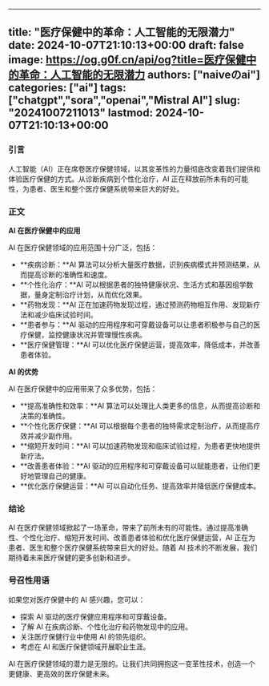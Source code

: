 
---
title: "医疗保健中的革命：人工智能的无限潜力"
date: 2024-10-07T21:10:13+00:00
draft: false
image: https://og.g0f.cn/api/og?title=医疗保健中的革命：人工智能的无限潜力
authors: ["naiveのai"]
categories: ["ai"]
tags: ["chatgpt","sora","openai","Mistral AI"]
slug: "20241007211013"
lastmod: 2024-10-07T21:10:13+00:00
---
### 引言

人工智能（AI）正在席卷医疗保健领域，以其变革性的力量彻底改变着我们提供和体验医疗保健的方式。从诊断疾病到个性化治疗，AI 正在释放前所未有的可能性，为患者、医生和整个医疗保健系统带来巨大的好处。

### 正文

**AI 在医疗保健中的应用**

AI 在医疗保健领域的应用范围十分广泛，包括：

* **疾病诊断：**AI 算法可以分析大量医疗数据，识别疾病模式并预测结果，从而提高诊断的准确性和速度。
* **个性化治疗：**AI 可以根据患者的独特健康状况、生活方式和基因组学数据，量身定制治疗计划，从而优化效果。
* **药物发现：**AI 正在加速药物发现过程，通过预测药物相互作用、发现新疗法和减少临床试验时间。
* **患者参与：**AI 驱动的应用程序和可穿戴设备可以让患者积极参与自己的医疗保健，监控健康状况并管理慢性疾病。
* **医疗保健管理：**AI 可以优化医疗保健运营，提高效率，降低成本，并改善患者体验。

**AI 的优势**

AI 在医疗保健中的应用带来了众多优势，包括：

* **提高准确性和效率：**AI 算法可以处理比人类更多的信息，从而提高诊断和决策的准确性。
* **个性化医疗保健：**AI 可以根据每个患者的独特需求定制治疗，从而提高疗效并减少副作用。
* **缩短开发时间：**AI 可以加速药物发现和临床试验过程，为患者更快地提供新疗法。
* **改善患者体验：**AI 驱动的应用程序和可穿戴设备可以赋能患者，让他们更好地管理自己的健康。
* **优化医疗保健运营：**AI 可以自动化任务、提高效率并降低医疗保健成本。

### 结论

AI 在医疗保健领域掀起了一场革命，带来了前所未有的可能性。通过提高准确性、个性化治疗、缩短开发时间、改善患者体验和优化医疗保健运营，AI 正在为患者、医生和整个医疗保健系统带来巨大的好处。随着 AI 技术的不断发展，我们期待着未来医疗保健的更多创新和进步。

### 号召性用语

如果您对医疗保健中的 AI 感兴趣，您可以：

* 探索 AI 驱动的医疗保健应用程序和可穿戴设备。
* 了解 AI 在疾病诊断、个性化治疗和药物发现中的应用。
* 关注医疗保健行业中使用 AI 的领先组织。
* 考虑在 AI 和医疗保健领域开展职业生涯。

AI 在医疗保健领域的潜力是无限的。让我们共同拥抱这一变革性技术，创造一个更健康、更高效的医疗保健未来。